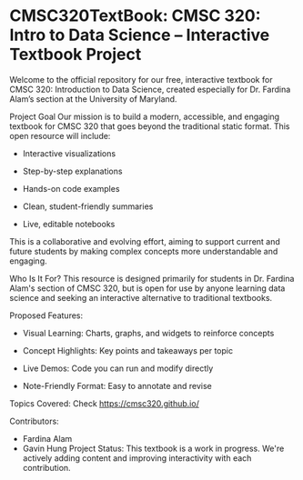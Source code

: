 # CMSC320TextBook: CMSC 320: Intro to Data Science – Interactive Textbook Project


Welcome to the official repository for our free, interactive textbook for CMSC 320: Introduction to Data Science, created especially for Dr. Fardina Alam’s section at the University of Maryland.

Project Goal
Our mission is to build a modern, accessible, and engaging textbook for CMSC 320 that goes beyond the traditional static format. This open resource will include:

* Interactive visualizations

* Step-by-step explanations

* Hands-on code examples

* Clean, student-friendly summaries

* Live, editable notebooks

This is a collaborative and evolving effort, aiming to support current and future students by making complex concepts more understandable and engaging.

Who Is It For?
This resource is designed primarily for students in Dr. Fardina Alam's section of CMSC 320, but is open for use by anyone learning data science and seeking an interactive alternative to traditional textbooks.

Proposed Features:

* Visual Learning: Charts, graphs, and widgets to reinforce concepts

* Concept Highlights: Key points and takeaways per topic

* Live Demos: Code you can run and modify directly

* Note-Friendly Format: Easy to annotate and revise

Topics Covered: Check https://cmsc320.github.io/ 

Contributors:
* Fardina Alam
* Gavin Hung
Project Status: This textbook is a work in progress. We're actively adding content and improving interactivity with each contribution.
